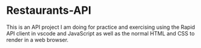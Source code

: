 # Restaurants-API
This is an API project I am doing for practice and exercising 
using the Rapid API client in vscode and 
JavaScript as well as the normal HTML and CSS to 
render in a web browser.